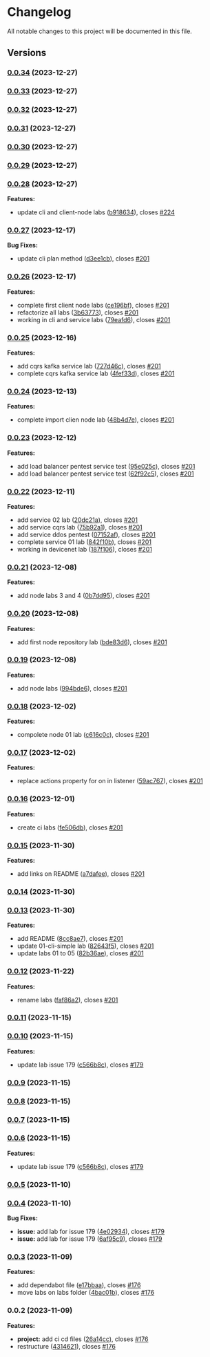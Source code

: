 # Changelog

All notable changes to this project will be documented in this file.

## Versions

### [0.0.34](https://github.com/lambda-orm/lambdaorm-labs/compare/v0.0.33...v0.0.34) (2023-12-27)

### [0.0.33](https://github.com/lambda-orm/lambdaorm-labs/compare/v0.0.32...v0.0.33) (2023-12-27)

### [0.0.32](https://github.com/lambda-orm/lambdaorm-labs/compare/v0.0.31...v0.0.32) (2023-12-27)

### [0.0.31](https://github.com/lambda-orm/lambdaorm-labs/compare/v0.0.30...v0.0.31) (2023-12-27)

### [0.0.30](https://github.com/lambda-orm/lambdaorm-labs/compare/v0.0.29...v0.0.30) (2023-12-27)

### [0.0.29](https://github.com/lambda-orm/lambdaorm-labs/compare/v0.0.28...v0.0.29) (2023-12-27)

### [0.0.28](https://github.com/lambda-orm/lambdaorm-labs/compare/v0.0.27...v0.0.28) (2023-12-27)

**Features:**

* update cli and client-node labs ([b918634](https://github.com/lambda-orm/lambdaorm-labs/commit/b918634024c0ab42ccf6052c2f513b4044d8a6d5)), closes [#224](https://github.com/lambda-orm/lambdaorm-labs/issues/224)

### [0.0.27](https://github.com/lambda-orm/lambdaorm-labs/compare/v0.0.26...v0.0.27) (2023-12-17)

**Bug Fixes:**

* update cli plan method ([d3ee1cb](https://github.com/lambda-orm/lambdaorm-labs/commit/d3ee1cbe7d29dc8feb8571892cd00beee847cf9b)), closes [#201](https://github.com/lambda-orm/lambdaorm-labs/issues/201)

### [0.0.26](https://github.com/lambda-orm/lambdaorm-labs/compare/v0.0.25...v0.0.26) (2023-12-17)

**Features:**

* complete first client node labs ([ce196bf](https://github.com/lambda-orm/lambdaorm-labs/commit/ce196bf01d1d17801fcf84eca6e3cc696f0062cf)), closes [#201](https://github.com/lambda-orm/lambdaorm-labs/issues/201)
* refactorize all labs ([3b63773](https://github.com/lambda-orm/lambdaorm-labs/commit/3b63773f74171f640e59269e5fd3955c68df17ff)), closes [#201](https://github.com/lambda-orm/lambdaorm-labs/issues/201)
* working in cli and service labs ([79eafd6](https://github.com/lambda-orm/lambdaorm-labs/commit/79eafd646569b28f75770668d19429dd3ba41652)), closes [#201](https://github.com/lambda-orm/lambdaorm-labs/issues/201)

### [0.0.25](https://github.com/lambda-orm/lambdaorm-labs/compare/v0.0.24...v0.0.25) (2023-12-16)

**Features:**

* add cqrs kafka service lab ([727d46c](https://github.com/lambda-orm/lambdaorm-labs/commit/727d46c504087febd568d85646891817023de1ac)), closes [#201](https://github.com/lambda-orm/lambdaorm-labs/issues/201)
* complete cqrs kafka service lab ([4fef33d](https://github.com/lambda-orm/lambdaorm-labs/commit/4fef33dfb15b6bbdea44566d41535f94490c8e19)), closes [#201](https://github.com/lambda-orm/lambdaorm-labs/issues/201)

### [0.0.24](https://github.com/lambda-orm/lambdaorm-labs/compare/v0.0.23...v0.0.24) (2023-12-13)

**Features:**

* complete import clien node lab ([48b4d7e](https://github.com/lambda-orm/lambdaorm-labs/commit/48b4d7ec131f07b368a9e3d2d25f57ac85462bc2)), closes [#201](https://github.com/lambda-orm/lambdaorm-labs/issues/201)

### [0.0.23](https://github.com/lambda-orm/lambdaorm-labs/compare/v0.0.22...v0.0.23) (2023-12-12)

**Features:**

* add load balancer pentest service test ([95e025c](https://github.com/lambda-orm/lambdaorm-labs/commit/95e025c6baa8193012d513ac1fe27b402a535b70)), closes [#201](https://github.com/lambda-orm/lambdaorm-labs/issues/201)
* add load balancer pentest service test ([62f92c5](https://github.com/lambda-orm/lambdaorm-labs/commit/62f92c5a7eb4b10f08228e64a9780a6e6c26f7ee)), closes [#201](https://github.com/lambda-orm/lambdaorm-labs/issues/201)

### [0.0.22](https://github.com/lambda-orm/lambdaorm-labs/compare/v0.0.21...v0.0.22) (2023-12-11)

**Features:**

* add service 02 lab ([20dc21a](https://github.com/lambda-orm/lambdaorm-labs/commit/20dc21ad85367e4100e018024d140cd316754717)), closes [#201](https://github.com/lambda-orm/lambdaorm-labs/issues/201)
* add service cqrs lab ([75b92a1](https://github.com/lambda-orm/lambdaorm-labs/commit/75b92a1ba30833d4d059d8585317e182088f0bdd)), closes [#201](https://github.com/lambda-orm/lambdaorm-labs/issues/201)
* add service ddos pentest ([07152af](https://github.com/lambda-orm/lambdaorm-labs/commit/07152af000ca84c6144cf24c7e49aebcb241d464)), closes [#201](https://github.com/lambda-orm/lambdaorm-labs/issues/201)
* complete service 01 lab ([842f10b](https://github.com/lambda-orm/lambdaorm-labs/commit/842f10b3f387b7a240f1afef40fe4c9d95bc058c)), closes [#201](https://github.com/lambda-orm/lambdaorm-labs/issues/201)
* working in devicenet lab ([187f106](https://github.com/lambda-orm/lambdaorm-labs/commit/187f106685d0e9c08a309883e9f03f1a16423689)), closes [#201](https://github.com/lambda-orm/lambdaorm-labs/issues/201)

### [0.0.21](https://github.com/lambda-orm/lambdaorm-labs/compare/v0.0.20...v0.0.21) (2023-12-08)

**Features:**

* add node labs 3 and 4 ([0b7dd95](https://github.com/lambda-orm/lambdaorm-labs/commit/0b7dd95c4933d24cb95d4e2050456c971bede94f)), closes [#201](https://github.com/lambda-orm/lambdaorm-labs/issues/201)

### [0.0.20](https://github.com/lambda-orm/lambdaorm-labs/compare/v0.0.19...v0.0.20) (2023-12-08)

**Features:**

* add first node repository lab ([bde83d6](https://github.com/lambda-orm/lambdaorm-labs/commit/bde83d6405740f073ecbeff3c0a527cfdb0558fc)), closes [#201](https://github.com/lambda-orm/lambdaorm-labs/issues/201)

### [0.0.19](https://github.com/lambda-orm/lambdaorm-labs/compare/v0.0.18...v0.0.19) (2023-12-08)

**Features:**

* add node labs ([994bde6](https://github.com/lambda-orm/lambdaorm-labs/commit/994bde6499aeb9f5f7b4b9e5d7e854a7f797a5ea)), closes [#201](https://github.com/lambda-orm/lambdaorm-labs/issues/201)

### [0.0.18](https://github.com/lambda-orm/lambdaorm-labs/compare/v0.0.17...v0.0.18) (2023-12-02)

**Features:**

* compolete node 01 lab ([c616c0c](https://github.com/lambda-orm/lambdaorm-labs/commit/c616c0c5bd84b0ae52918eddf1abd82c9364f7ef)), closes [#201](https://github.com/lambda-orm/lambdaorm-labs/issues/201)

### [0.0.17](https://github.com/lambda-orm/lambdaorm-labs/compare/v0.0.16...v0.0.17) (2023-12-02)

**Features:**

* replace actions property for on in listener ([59ac767](https://github.com/lambda-orm/lambdaorm-labs/commit/59ac767e0a2bd52be13dadc92999320256786f41)), closes [#201](https://github.com/lambda-orm/lambdaorm-labs/issues/201)

### [0.0.16](https://github.com/lambda-orm/lambdaorm-labs/compare/v0.0.15...v0.0.16) (2023-12-01)

**Features:**

* create ci labs ([fe506db](https://github.com/lambda-orm/lambdaorm-labs/commit/fe506db2a1749d9b1cdacbcb5f0f6600b407f3d1)), closes [#201](https://github.com/lambda-orm/lambdaorm-labs/issues/201)

### [0.0.15](https://github.com/lambda-orm/lambdaorm-labs/compare/v0.0.14...v0.0.15) (2023-11-30)

**Features:**

* add links on README ([a7dafee](https://github.com/lambda-orm/lambdaorm-labs/commit/a7dafeee237247986c9e69ed8b5d998382c61f1c)), closes [#201](https://github.com/lambda-orm/lambdaorm-labs/issues/201)

### [0.0.14](https://github.com/lambda-orm/lambdaorm-labs/compare/v0.0.13...v0.0.14) (2023-11-30)

### [0.0.13](https://github.com/lambda-orm/lambdaorm-labs/compare/v0.0.12...v0.0.13) (2023-11-30)

**Features:**

* add README ([8cc8ae7](https://github.com/lambda-orm/lambdaorm-labs/commit/8cc8ae790f2e3a66448bb1eabfc744119805f444)), closes [#201](https://github.com/lambda-orm/lambdaorm-labs/issues/201)
* update 01-cli-simple lab ([82643f5](https://github.com/lambda-orm/lambdaorm-labs/commit/82643f510bd4bccc79977a634dfea5f2088055b5)), closes [#201](https://github.com/lambda-orm/lambdaorm-labs/issues/201)
* update labs 01 to 05 ([82b36ae](https://github.com/lambda-orm/lambdaorm-labs/commit/82b36ae6d60bfa88886c03ccbb01416016a1762e)), closes [#201](https://github.com/lambda-orm/lambdaorm-labs/issues/201)

### [0.0.12](https://github.com/lambda-orm/lambdaorm-labs/compare/v0.0.11...v0.0.12) (2023-11-22)

**Features:**

* rename labs ([faf86a2](https://github.com/lambda-orm/lambdaorm-labs/commit/faf86a2194027b41dbd3df54898f4b275a9f0899)), closes [#201](https://github.com/lambda-orm/lambdaorm-labs/issues/201)

### [0.0.11](https://github.com/lambda-orm/lambdaorm-labs/compare/v0.0.10...v0.0.11) (2023-11-15)

### [0.0.10](https://github.com/lambda-orm/lambdaorm-labs/compare/v0.0.5...v0.0.10) (2023-11-15)

**Features:**

* update lab issue 179 ([c566b8c](https://github.com/lambda-orm/lambdaorm-labs/commit/c566b8c7701ec014a5d401bd52a034968102f4c3)), closes [#179](https://github.com/lambda-orm/lambdaorm-labs/issues/179)

### [0.0.9](https://github.com/lambda-orm/lambdaorm-labs/compare/v0.0.8...v0.0.9) (2023-11-15)

### [0.0.8](https://github.com/lambda-orm/lambdaorm-labs/compare/v0.0.7...v0.0.8) (2023-11-15)

### [0.0.7](https://github.com/lambda-orm/lambdaorm-labs/compare/v0.0.6...v0.0.7) (2023-11-15)

### [0.0.6](https://github.com/lambda-orm/lambdaorm-labs/compare/v0.0.5...v0.0.6) (2023-11-15)

**Features:**

* update lab issue 179 ([c566b8c](https://github.com/lambda-orm/lambdaorm-labs/commit/c566b8c7701ec014a5d401bd52a034968102f4c3)), closes [#179](https://github.com/lambda-orm/lambdaorm-labs/issues/179)

### [0.0.5](https://github.com/lambda-orm/lambdaorm-labs/compare/v0.0.4...v0.0.5) (2023-11-10)

### [0.0.4](https://github.com/lambda-orm/lambdaorm-labs/compare/v0.0.3...v0.0.4) (2023-11-10)

**Bug Fixes:**

* **issue:** add lab for issue 179 ([4e02934](https://github.com/lambda-orm/lambdaorm-labs/commit/4e02934cfa5c3b8ba07e00484b8e969f3c8ea038)), closes [#179](https://github.com/lambda-orm/lambdaorm/issues/179)
* **issue:** add lab for issue 179 ([6af95c9](https://github.com/lambda-orm/lambdaorm-labs/commit/6af95c9f91cb2dfa1a3b6069d81ded7e0e47477e)), closes [#179](https://github.com/lambda-orm/lambdaorm/issues/179)

### [0.0.3](https://github.com/lambda-orm/lambdaorm-labs/compare/v0.0.2...v0.0.3) (2023-11-09)

**Features:**

* add dependabot file ([e17bbaa](https://github.com/lambda-orm/lambdaorm-labs/commit/e17bbaa9cf5fc218b5ee19bc743340fd989e9221)), closes [#176](https://github.com/lambda-orm/lambdaorm/issues/176)
* move labs on labs folder ([4bac01b](https://github.com/lambda-orm/lambdaorm-labs/commit/4bac01bf0027c0fa3085a974e046791c8f40f057)), closes [#176](https://github.com/lambda-orm/lambdaorm/issues/176)

### 0.0.2 (2023-11-09)

**Features:**

* **project:** add ci cd files ([26a14cc](https://github.com/lambda-orm/lambdaorm-labs/commit/26a14cc3068cbff76b8e009d1802531421ff130b)), closes [#176](https://github.com/lambda-orm/lambdaorm-labs/issues/176)
* restructure ([4314621](https://github.com/lambda-orm/lambdaorm-labs/commit/4314621a488b2353b58dfc3e4bf6a24696fc6a88)), closes [#176](https://github.com/lambda-orm/lambdaorm/issues/176)
